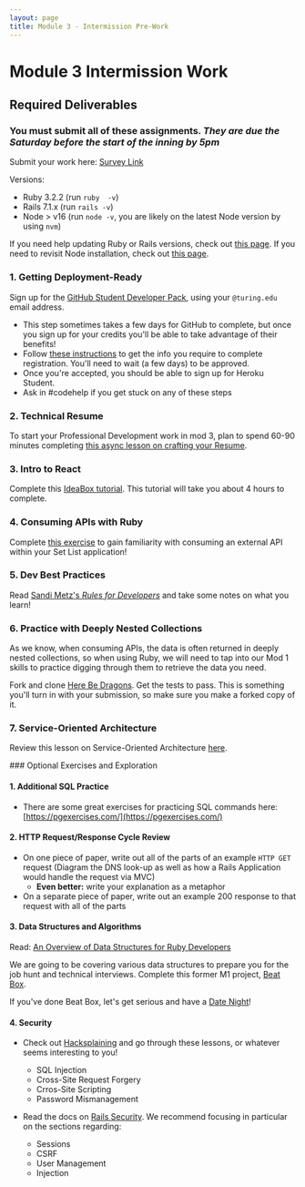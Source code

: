 ```yaml
---
layout: page
title: Module 3 - Intermission Pre-Work
---
```


# Module 3 Intermission Work

## Required Deliverables

### You must submit all of these assignments. *They are due the Saturday before the start of the inning by 5pm*

Submit your work here: [Survey Link](https://forms.gle/p2VnbLdA3QTVVC8N9)

Versions:
 - Ruby 3.2.2 (run `ruby  -v`)
 - Rails 7.1.x (run `rails -v`)
 - Node > v16 (run `node -v`, you are likely on the latest Node version by using `nvm`)

If you need help updating Ruby or Rails versions, check out [this page](https://backend.turing.edu/module3/misc/ruby_and_rails_versions). If you need to revisit Node installation, check out [this page](https://mod0.turing.edu/computer-setup#install-node). 

### 1. Getting Deployment-Ready

Sign up for the [GitHub Student Developer Pack](https://education.github.com/pack), using your `@turing.edu` email address.
   - This step sometimes takes a few days for GitHub to complete, but once you sign up for your credits you'll be able to take advantage of their benefits!
   - Follow [these instructions](https://mod4.turing.edu/lessons/intermission/gh-student-instructions.html) to get the info you require to complete registration. You'll need to wait (a few days) to be approved. 
   - Once you're accepted, you should be able to sign up for Heroku Student. 
  - Ask in #codehelp if you get stuck on any of these steps

### 2. Technical Resume

To start your Professional Development work in mod 3, plan to spend 60-90 minutes completing [this async lesson on crafting your Resume](https://docs.google.com/presentation/d/1HDtaMhRxM226YZWQqe93ILUpBIzDLzXFMEKOmjT1yUc/edit#slide=id.p1). 

### 3. Intro to React

Complete this [IdeaBox tutorial](../lessons/react_ideabox). This tutorial will take you about 4 hours to complete.

### 4. Consuming APIs with Ruby

Complete [this exercise](../lessons/consuming_an_api_ruby) to gain familiarity with consuming an external API within your Set List application! 

### 5. Dev Best Practices

Read [Sandi Metz's _Rules for Developers_](https://robots.thoughtbot.com/sandi-metz-rules-for-developers) and take some notes on what you learn!

### 6. Practice with Deeply Nested Collections

As we know, when consuming APIs, the data is often returned in deeply nested collections, so when using Ruby, we will need to tap into our Mod 1 skills to practice digging through them to retrieve the data you need.

Fork and clone [Here Be Dragons](https://github.com/turingschool-examples/here-be-dragons). Get the tests to pass. This is something you'll turn in with your submission, so make sure you make a forked copy of it. 

### 7. Service-Oriented Architecture

Review this lesson on Service-Oriented Architecture [here](../lessons/intro_to_soa).

<section class="dropdown">
### Optional Exercises and Exploration

#### 1. Additional SQL Practice
* There are some great exercises for practicing SQL commands here: [https://pgexercises.com/](https://pgexercises.com/)

#### 2. HTTP Request/Response Cycle Review
* On one piece of paper, write out all of the parts of an example `HTTP GET` request (Diagram the DNS look-up as well as how a Rails Application would handle the request via MVC)
  * **Even better:** write your explanation as a metaphor
* On a separate piece of paper, write out an example 200 response to that request with all of the parts

#### 3. Data Structures and Algorithms

Read: [An Overview of Data Structures for Ruby Developers](https://www.rubyguides.com/2019/04/ruby-data-structures/)

We are going to be covering various data structures to prepare you for the job hunt and technical interviews. Complete this former M1 project, [Beat Box](https://backend.turing.edu/module1/projects/beat_box).

If you've done Beat Box, let's get serious and have a [Date Night](https://backend.turing.edu/module1/projects/date_night)!

#### 4. Security

* Check out [Hacksplaining](https://www.hacksplaining.com/lessons) and go through these lessons, or whatever seems interesting to you!
  * SQL Injection
  * Cross-Site Request Forgery
  * Crros-Site Scripting
  * Password Mismanagement

* Read the docs on [Rails Security](https://guides.rubyonrails.org/security.html). We recommend focusing in particular on the sections regarding:
  * Sessions
  * CSRF
  * User Management
  * Injection

</section>
